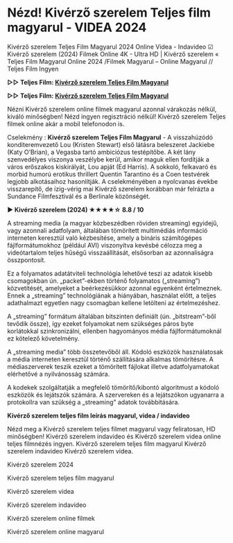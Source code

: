 # Nézd! Kivérző szerelem Teljes film magyarul - VIDEA 2024

Kivérző szerelem Teljes Film Magyarul 2024 Online Videa - Indavideo ☑ Kivérző szerelem (2024) Filmek Online 4K - Ultra HD | Kivérző szerelem « Teljes Film Magyarul Online 2024 /Filmek Magyarul – Online Magyarul // Teljes Film Ingyen

**▷▷ Teljes Film: [Kivérző szerelem Teljes Film Magyarul](https://popcorn-tv.online/hu/movie/948549/kiverzo-szerelem)**

**▷▷ Teljes Film: [Kivérző szerelem Teljes Film Magyarul](https://popcorn-tv.online/hu/movie/948549/kiverzo-szerelem)**

Nézni Kivérző szerelem online filmek magyarul azonnal várakozás nélkül, kiváló minőségben! Nézd ingyen regisztráció nélkül! Kivérző szerelem Teljes filmek online akár a mobil telefonodon is.

Cselekmény : **Kivérző szerelem Teljes Film Magyarul** - A visszahúzódó konditeremvezető Lou (Kristen Stewart) első látásra beleszeret Jackiebe (Katy O’Brian), a Vegasba tartó ambiciózus testépítőbe. A két lány szenvedélyes viszonya veszélybe kerül, amikor maguk ellen fordítják a város erőszakos kiskirályát, Lou apját (Ed Harris). A sokkoló, felkavaró és morbid humorú erotikus thrillert Quentin Tarantino és a Coen testvérek legjobb alkotásaihoz hasonlítják. A cselekményében a nyolcvanas évekbe visszarepítő, de ízig-vérig mai Kivérző szerelem korábban már felrázta a Sundance Filmfesztivál és a Berlinale közönségét.

**▶️ Kivérző szerelem (2024) ★★★★☆ 8.8 / 10**

A streaming media (a magyar közbeszédben röviden streaming) egyidejű, vagy azonnali adatfolyam, általában tömörített multimédiás információ interneten keresztül való kézbesítése, amely a bináris számítógépes fájlformátumokhoz (például AVI) viszonyítva kevésbé célozza meg a videótartalom teljes hűségű visszaállítását, elsősorban az azonnaliságra összpontosít.

Ez a folyamatos adatátviteli technológia lehetővé teszi az adatok kisebb csomagokban ún. „packet”-ekben történő folyamatos („streaming”) közvetítését, amelyeket a beérkezésükkor azonnal egyenként értelmeznek. Ennek a „streaming” technológiának a hiányában, használat előtt, a teljes adathalmazt egyetlen nagy csomagban kellene letölteni az értelmezéshez.

A „streaming” formátum általában bitszinten definiált (ún. „bitstream”-ből tevődik össze), így ezeket folyamokat nem szükséges páros byte korlátokkal szinkronizálni, ellenben hagyományos média fájlformátumoknál ez kötelező követelmény.

A „streaming media” több összetevőből áll. Kódoló eszközök használatosak a média interneten keresztül történő szállítására alkalmas tömörítésre. A médiaszerverek teszik ezeket a tömörített fájlokat illetve adatfolyamatokat elérhetővé a nyilvánosság számára.

A kodekek szolgáltatják a megfelelő tömörítő/kibontó algoritmust a kódoló eszközök és lejátszók számára. A szervereken és a lejátszókon ugyanarra a protokollra van szükség a „streaming” adatok továbbítására.

**Kivérző szerelem teljes film leírás magyarul, videa / indavideo**

Nézd meg a Kivérző szerelem teljes filmet magyarul vagy feliratosan, HD minőségben! Kivérző szerelem indavideo és Kivérző szerelem videa online teljes filmnézés ingyen. Kivérző szerelem teljes film magyarul Kivérző szerelem indavideo Kivérző szerelem videa.

Kivérző szerelem 2024

Kivérző szerelem teljes film magyarul

Kivérző szerelem videa

Kivérző szerelem indavideo

Kivérző szerelem online filmek

Kivérző szerelem online magyarul
